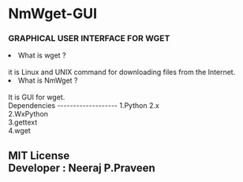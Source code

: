 # NmWget-GUI
<h3>GRAPHICAL USER INTERFACE FOR WGET</h3>
<li>What is wget ?</li><br>
it is Linux and UNIX command for downloading files from the Internet.
<li>What is NmWget ?</li><br>
It is GUI for wget.
<br>
Dependencies
-------------------
1.Python 2.x <br>
2.WxPython <br>
3.gettext <br>
4.wget<br>
 
MIT License<br>
Developer : Neeraj P.Praveen<br>
-----------------------------------
